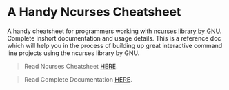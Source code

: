 # A Handy Ncurses Cheatsheet
A handy cheatsheet for programmers working with [ncurses library by GNU](https://www.gnu.org/software/ncurses/). Complete inshort documentation and usage details. This is a reference doc which will help you in the process of building up great interactive command line projects using the ncurses library by GNU.

>Read Ncurses Cheatsheet [HERE](https://github.com/hereisnaman/ncurses-cheatsheet/blob/master/cheatsheet.md).

>Read Complete Documentation [HERE](http://tldp.org/HOWTO/NCURSES-Programming-HOWTO/).
